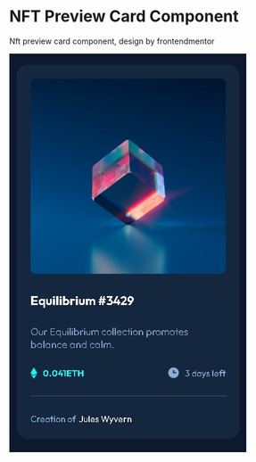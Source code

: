 # NFT Preview Card Component

Nft preview card component, design by frontendmentor

![alt text](./assets/screenshot.jpeg)
